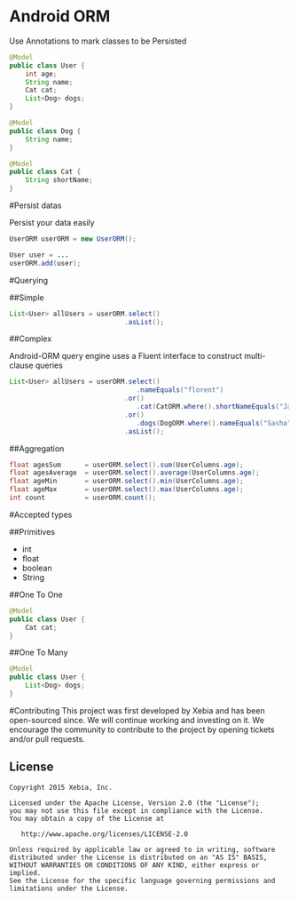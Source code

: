 # Android ORM

Use Annotations to mark classes to be Persisted

```java
@Model
public class User {
    int age;
    String name;
    Cat cat;
    List<Dog> dogs;
}
```

```java
@Model
public class Dog {
    String name;
}
```

```java
@Model
public class Cat {
    String shortName;
}
```

#Persist datas

Persist your data easily

```java
UserORM userORM = new UserORM();

User user = ...
userORM.add(user);
```

#Querying

##Simple
```java  
List<User> allUsers = userORM.select()
                             .asList();
```

##Complex

Android-ORM query engine uses a Fluent interface to construct multi-clause queries

```java  
List<User> allUsers = userORM.select()
                                .nameEquals("florent")
                             .or()
                                .cat(CatORM.where().shortNameEquals("Java"))
                             .or()
                                .dogs(DogORM.where().nameEquals("Sasha"))
                             .asList();
```

##Aggregation

```java
float agesSum      = userORM.select().sum(UserColumns.age);
float agesAverage  = userORM.select().average(UserColumns.age);
float ageMin       = userORM.select().min(UserColumns.age);
float ageMax       = userORM.select().max(UserColumns.age);
int count          = userORM.count();
```

#Accepted types

##Primitives
- int
- float
- boolean
- String

##One To One

```java
@Model
public class User {
    Cat cat;
}

```

##One To Many

```java
@Model
public class User {
    List<Dog> dogs;
}

```

#Contributing
This project was first developed by Xebia and has been open-sourced since. We will continue working and investing on it.
We encourage the community to contribute to the project by opening tickets and/or pull requests.

License
--------

    Copyright 2015 Xebia, Inc.

    Licensed under the Apache License, Version 2.0 (the "License");
    you may not use this file except in compliance with the License.
    You may obtain a copy of the License at

       http://www.apache.org/licenses/LICENSE-2.0

    Unless required by applicable law or agreed to in writing, software
    distributed under the License is distributed on an "AS IS" BASIS,
    WITHOUT WARRANTIES OR CONDITIONS OF ANY KIND, either express or implied.
    See the License for the specific language governing permissions and
    limitations under the License.

